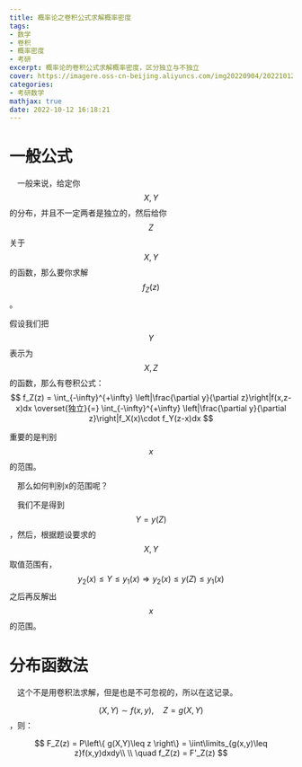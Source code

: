 ```yaml
---
title: 概率论之卷积公式求解概率密度
tags: 
- 数学
- 卷积
- 概率密度
- 考研
excerpt: 概率论的卷积公式求解概率密度，区分独立与不独立
cover: https://imagere.oss-cn-beijing.aliyuncs.com/img20220904/20221012162020.png
categories:
- 考研数学
mathjax: true
date: 2022-10-12 16:18:21
---
```


#  一般公式

&emsp;一般来说，给定你$$X,Y$$的分布，并且不一定两者是独立的，然后给你$$Z$$关于$$X,Y$$的函数，那么要你求解$$f_Z(z)$$。

假设我们把$$Y$$表示为$$X,Z$$的函数，那么有卷积公式：
$$
f_Z(z) = \int_{-\infty}^{+\infty} \left|\frac{\partial y}{\partial z}\right|f(x,z-x)dx \overset{独立}{=} \int_{-\infty}^{+\infty} \left|\frac{\partial y}{\partial z}\right|f_X(x)\cdot f_Y(z-x)dx
$$

重要的是判别$$x$$的范围。

&emsp;那么如何判别x的范围呢？

&emsp;我们不是得到$$Y=y(Z)$$，然后，根据题设要求的$$X,Y$$取值范围有，$$y_2(x)\leq Y\leq y_1(x) \Rightarrow y_2(x)\leq y(Z)\leq y_1(x)$$之后再反解出$$x$$的范围。

# 分布函数法

&emsp;这个不是用卷积法求解，但是也是不可忽视的，所以在这记录。

$$(X,Y)\sim f(x,y), \quad Z=g(X,Y)$$，则：

$$
F_Z(z) = P\left\{ g(X,Y)\leq z \right\} = \iint\limits_{g(x,y)\leq z}f(x,y)dxdy\\ \\ \quad f_Z(z) = F'_Z(z)
$$


